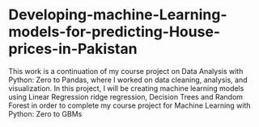 # Developing-machine-Learning-models-for-predicting-House-prices-in-Pakistan

This work is a continuation of my course project on Data Analysis with Python: Zero to Pandas, where I worked on data cleaning, analysis, and visualization. In this project, I will be creating machine learning models using Linear Regression ridge regression, Decision Trees and Random Forest in order to complete my course project for Machine Learning with Python: Zero to GBMs
